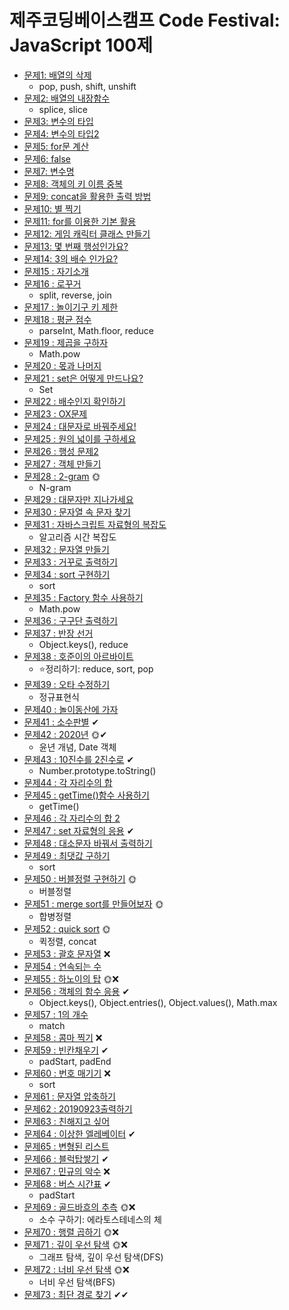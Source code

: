 # 제주코딩베이스캠프 Code Festival: JavaScript 100제

- [문제1: 배열의 삭제](doc/001.md)
  - pop, push, shift, unshift
- [문제2: 배열의 내장함수](doc/002.md)
  - splice, slice
- [문제3: 변수의 타입](doc/003.md)
- [문제4: 변수의 타입2](doc/004.md)
- [문제5: for문 계산](doc/005.md)
- [문제6: false](doc/006.md)
- [문제7: 변수명](doc/007.md)
- [문제8: 객체의 키 이름 중복](doc/008.md)
- [문제9: concat을 활용한 출력 방법](doc/009.md)
- [문제10: 별 찍기](doc/010.md)
- [문제11: for를 이용한 기본 활용](doc/011.md)
- [문제12: 게임 캐릭터 클래스 만들기](doc/012.md)
- [문제13: 몇 번째 행성인가요?](doc/013.md)
- [문제14: 3의 배수 인가요?](doc/014.md)
- [문제15 : 자기소개](doc/015.md)
- [문제16 : 로꾸거](doc/016.md)
  - split, reverse, join
- [문제17 : 놀이기구 키 제한](doc/017.md)
- [문제18 : 평균 점수](doc/018.md)
  - parseInt, Math.floor, reduce
- [문제19 : 제곱을 구하자](doc/019.md)
  - Math.pow
- [문제20 : 몫과 나머지](doc/020.md)
- [문제21 : set은 어떻게 만드나요?](doc/021.md)
  - Set
- [문제22 : 배수인지 확인하기](doc/022.md)
- [문제23 : OX문제](doc/023.md)
- [문제24 : 대문자로 바꿔주세요!](doc/024.md)
- [문제25 : 원의 넓이를 구하세요](doc/025.md)
- [문제26 : 행성 문제2](doc/026.md)
- [문제27 : 객체 만들기](doc/027.md)
- [문제28 : 2-gram](doc/028.md) 🌞
  - N-gram
- [문제29 : 대문자만 지나가세요](doc/029.md)
- [문제30 : 문자열 속 문자 찾기](doc/030.md)
- [문제31 : 자바스크립트 자료형의 복잡도](doc/031.md)
  - 알고리즘 시간 복잡도
- [문제32 : 문자열 만들기](doc/032.md)
- [문제33 : 거꾸로 출력하기](doc/033.md)
- [문제34 : sort 구현하기](doc/034.md)
  - sort
- [문제35 : Factory 함수 사용하기](doc/035.md)
  - Math.pow
- [문제36 : 구구단 출력하기](doc/036.md)
- [문제37 : 반장 선거](doc/037.md)
  - Object.keys(), reduce
- [문제38 : 호준이의 아르바이트](doc/038.md)
  - ⭐정리하기: reduce, sort, pop
- [문제39 : 오타 수정하기](doc/039.md)
  - 정규표현식
- [문제40 : 놀이동산에 가자](doc/040.md)
- [문제41 : 소수판별](doc/041.md) ✔
- [문제42 : 2020년](doc/042.md) 🌞✔
  - 윤년 개념, Date 객체
- [문제43 : 10진수를 2진수로](doc/043.md) ✔
  - Number.prototype.toString()
- [문제44 : 각 자리수의 합](doc/044.md)
- [문제45 : getTime()함수 사용하기](doc/045.md)
  - getTime()
- [문제46 : 각 자리수의 합 2](doc/046.md)
- [문제47 : set 자료형의 응용](doc/047.md) ✔
- [문제48 : 대소문자 바꿔서 출력하기](doc/048.md)
- [문제49 : 최댓값 구하기](doc/049.md)
  - sort
- [문제50 : 버블정렬 구현하기](doc/050.md) 🌞
  - 버블정렬
- [문제51 : merge sort를 만들어보자](doc/051.md) 🌞
  - 합병정렬
- [문제52 : quick sort](doc/052.md) 🌞
  - 퀵정렬, concat
- [문제53 : 괄호 문자열](doc/053.md) ❌
- [문제54 : 연속되는 수](doc/054.md)
- [문제55 : 하노이의 탑](doc/055.md) 🌞❌
- [문제56 : 객체의 함수 응용](doc/056.md) ✔
  - Object.keys(), Object.entries(), Object.values(), Math.max
- [문제57 : 1의 개수](doc/057.md)
  - match
- [문제58 : 콤마 찍기](doc/058.md) ❌
- [문제59 : 빈칸채우기](doc/059.md) ✔
  - padStart, padEnd
- [문제60 : 번호 매기기](doc/060.md) ❌
  - sort
- [문제61 : 문자열 압축하기](doc/061.md)
- [문제62 : 20190923출력하기](doc/062.md)
- [문제63 : 친해지고 싶어](doc/063.md)
- [문제64 : 이상한 엘레베이터](doc/064.md) ✔
- [문제65 : 변형된 리스트](doc/065.md)
- [문제66 : 블럭탑쌓기](doc/066.md) ✔
- [문제67 : 민규의 악수](doc/067.md) ❌
- [문제68 : 버스 시간표](doc/068.md) ✔
  - padStart
- [문제69 : 골드바흐의 추측](doc/069.md) 🌞❌
  - 소수 구하기: 에라토스테네스의 체
- [문제70 : 행렬 곱하기](doc/070.md) 🌞❌
- [문제71 : 깊이 우선 탐색](doc/071.md) 🌞❌
  - 그래프 탐색, 깊이 우선 탐색(DFS)
- [문제72 : 너비 우선 탐색](doc/072.md) 🌞❌
  - 너비 우선 탐색(BFS)
- [문제73 : 최단 경로 찾기](doc/073.md) ✔✔
